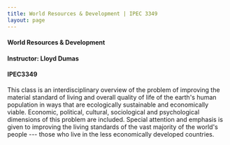 ```yaml
---
title: World Resources & Development | IPEC 3349
layout: page
---
```


#### World Resources & Development

#### Instructor: Lloyd Dumas

#### IPEC3349

This class is an interdisciplinary overview of the problem of
improving the material standard of living and overall quality of life
of the earth's human population in ways that are ecologically
sustainable and economically viable. Economic, political, cultural,
sociological and psychological dimensions of this problem are
included. Special attention and emphasis is given to improving the
living standards of the vast majority of the world's people --- those
who live in the less economically developed countries.
